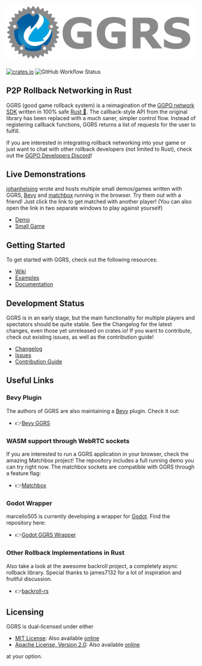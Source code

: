 # [![GGRS LOGO](./ggrs_logo.png)](https://github.com/gschup/ggrs)

[![crates.io](https://img.shields.io/crates/v/ggrs?style=for-the-badge)](https://crates.io/crates/ggrs)
![GitHub Workflow Status](https://img.shields.io/github/workflow/status/gschup/ggrs/Rust?style=for-the-badge)

## P2P Rollback Networking in Rust

GGRS (good game rollback system) is a reimagination of the [GGPO network SDK](https://www.ggpo.net/) written in 100% safe [Rust 🦀](https://www.rust-lang.org/). The callback-style API from the original library has been replaced with a much saner, simpler control flow. Instead of registering callback functions, GGRS returns a list of requests for the user to fulfill.

If you are interested in integrating rollback networking into your game or just want to chat with other rollback developers (not limited to Rust), check out the [GGPO Developers Discord](https://discord.com/invite/8FKKhCRCCE)!

## Live Demonstrations

[johanhelsing](https://github.com/johanhelsing) wrote and hosts multiple small demos/games written with GGRS, [Bevy](https://bevyengine.org/) and [matchbox](https://github.com/johanhelsing/matchbox) running in the browser. Try them out with a friend! Just click the link to get matched with another player! (You can also open the link in two separate windows to play against yourself)

- [Demo](https://helsing.studio/box_game/)
- [Small Game](https://helsing.studio/extreme/)

## Getting Started

To get started with GGRS, check out the following resources:

- [Wiki](https://github.com/gschup/ggrs/wiki)
- [Examples](./examples/)
- [Documentation](https://docs.rs/ggrs/newest/ggrs/)

## Development Status

GGRS is in an early stage, but the main functionality for multiple players and spectators should be quite stable. See the Changelog for the latest changes, even those yet unreleased on crates.io! If you want to contribute, check out existing issues, as well as the contribution guide!

- [Changelog](./CHANGELOG.md)
- [Issues](https://github.com/gschup/ggrs/issues)
- [Contribution Guide](./CONTRIBUTING.md)

## Useful Links

### Bevy Plugin

The authors of GGRS are also maintaining a [Bevy](https://bevyengine.org/) plugin. Check it out:

- 👉[Bevy GGRS](https://github.com/gschup/bevy_ggrs)

### WASM support through WebRTC sockets

If you are interested to run a GGRS application in your browser, check the amazing Matchbox project! The repository includes a full running demo you can try right now.
The matchbox sockets are compatible with GGRS through a feature flag:

- 👉[Matchbox](https://github.com/johanhelsing/matchbox)

### Godot Wrapper

marcello505 is currently developing a wrapper for [Godot](https://godotengine.org/). Find the repository here:

- 👉[Godot GGRS Wrapper](https://github.com/marcello505/godot-ggrs-wrapper)

### Other Rollback Implementations in Rust

Also take a look at the awesome backroll project, a completely async rollback library. Special thanks to james7132 for a lot of inspiration and fruitful discussion.

- 👉[backroll-rs](https://github.com/HouraiTeahouse/backroll-rs/)

## Licensing

GGRS is dual-licensed under either

- [MIT License](./LICENSE-MIT): Also available [online](http://opensource.org/licenses/MIT)
- [Apache License, Version 2.0](./LICENSE-APACHE): Also available [online](http://www.apache.org/licenses/LICENSE-2.0)

at your option.

